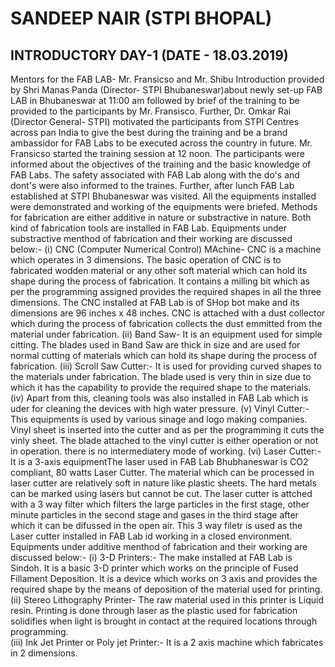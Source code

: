 # SANDEEP NAIR (STPI BHOPAL)
## INTRODUCTORY DAY-1 (DATE - 18.03.2019)
Mentors for the FAB LAB- Mr. Fransicso and Mr. Shibu
Introduction provided by Shri Manas Panda (Director- STPI Bhubaneswar)about newly set-up FAB LAB in Bhubaneswar at 11:00 am followed by brief of the training to be provided to the participants by Mr. Fransisco.
Further, Dr. Omkar Rai (Director General- STPI) motivated the participants from STPI Centres across pan India to give the best during the training and be a brand ambassidor for FAB Labs to be executed across the country in future.
Mr. Fransicso started the training session at 12 noon. The participants were informed about the objectives of the training and the basic knowledge of FAB Labs. The safety associated with FAB Lab along with the do's and dont's were also informed to the traines.
Further, after lunch FAB Lab established at STPI Bhubaneswar was visited.
All the equipments installed were demonstrated and working of the equipments were briefed.
Methods for fabrication are either additive in nature or substractive in nature. Both kind of fabrication tools are installed in FAB Lab.
Equipments under substractive menthod of fabrication and their working are discussed below:-
(i) CNC (Computer Numerical Control) MAchine- CNC is a machine which operates in 3 dimensions. The basic operation of CNC is to fabricated wodden material or any other soft material which can hold its shape during the process of fabrication. It contains a milling bit which as per the programming assigned provides the required shapes in all the three dimensions. The CNC installed at FAB Lab is of SHop bot make and its dimensions are 96 inches x 48 inches. CNC is attached with a dust collector which during the process of fabrication collects the dust emmitted from the material under fabrication.
(ii) Band Saw- It is an equipment used for simple citting. The blades used in Band Saw are thick in size and are used for normal cutting of materials which can hold its shape during the process of fabrication.
(iii) Scroll Saw Cutter:- It is used for providing curved shapes to the materials under fabrication. The blade used is very thin in size due to which it has the capability to provide the required shape to the materials.
(iv) Apart from this, cleaning tools was also installed in FAB Lab which is uder for cleaning the devices with high water pressure.
(v) Vinyl Cutter:- This equipments is used by various sinage and logo making companies. Vinyl sheet is inserted into the cutter and as per the programming it cuts the vinly sheet. The blade attached to the vinyl cutter is either operation or not in operation. there is no intermediatery mode of working.
(vi) Laser Cutter:- It is a 3-axis equipmentThe laser used in FAB Lab Bhubhaneswar is CO2 compliant, 80 watts Laser Cutter. The material which can be processed in laser cutter are relatively soft in nature like plastic sheets. The hard metals can be marked using lasers but cannot be cut. The laser cutter is attched with a 3 way filter which filters the large particles in the first stage, other minute particles in the second stage and gases in the third stage after which it can be difussed in the open air. This 3 way filetr is used as the Laser cutter installed in FAB Lab id working in a closed environment.
Equipments under additive menthod of fabrication and their working are discussed below:-
(i) 3-D Printers:- The make installed at FAB Lab is Sindoh. It is a basic 3-D printer which works on the principle of Fused Fillament Deposition. It is a device which works on 3 axis and provides the required shape by the means of deposition of the material used for printing.
(ii) Stereo Lithography Printer- The raw material used in this printer is Liquid resin. Printing is done through laser as the plastic used for fabrication solidifies when light is brought in contact at the required locations through programming.\
(iii) Ink Jet Printer or Poly jet Printer:- It is a 2 axis machine which fabricates in 2 dimensions. 
